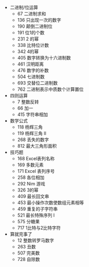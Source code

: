 - 二进制/位运算
  - 67 二进制求和
  - 136 只出现一次的数字
  - 190 颠倒二进制位
  - 191 位1的个数
  - 231 2 的幂
  - 338 比特位计数
  - 342 4的幂
  - 405 数字转换为十六进制数
  - 461 汉明距离
  - 476 数字的补数
  - 504 七进制数
  - 693 交替位二进制数
  - 762 二进制表示中质数个计算置位
- 四则运算
  - 7 整数反转
  - 66 加一
  - 415 字符串相加
- 数学公式
  - 118 杨辉三角
  - 119 杨辉三角 II
  - 268 丢失的数字
  - 812 最大三角形面积
- 技巧题
  - 168 Excel表列名称
  - 169 多数元素
  - 171 Excel 表列序号
  - 258 各位相加
  - 292 Nim 游戏
  - 326 3的幂
  - 409 最长回文串
  - 453 最小操作次数使数组元素相等
  - 459 重复的子字符串
  - 521 最长特殊序列 Ⅰ
  - 575 分糖果
  - 717 1比特与2比特字符
- 算就完事了
  - 12 整数转罗马数字
  - 263 丑数
  - 507 完美数
  - 728 自除数
